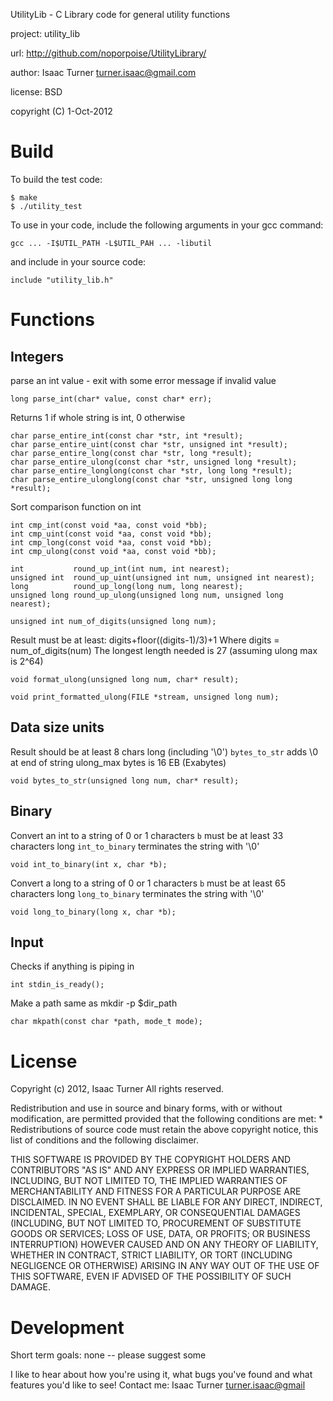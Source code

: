 UtilityLib - C Library code for general utility functions

project: utility_lib

url: http://github.com/noporpoise/UtilityLibrary/

author: Isaac Turner <turner.isaac@gmail.com>

license: BSD

copyright (C) 1-Oct-2012


Build
=====

To build the test code:

    $ make
    $ ./utility_test

To use in your code, include the following arguments in your gcc command:

    gcc ... -I$UTIL_PATH -L$UTIL_PAH ... -libutil

and include in your source code:

    include "utility_lib.h"

Functions
=========

Integers
--------

parse an int value - exit with some error message if invalid value

    long parse_int(char* value, const char* err);

Returns 1 if whole string is int, 0 otherwise

    char parse_entire_int(const char *str, int *result);
    char parse_entire_uint(const char *str, unsigned int *result);
    char parse_entire_long(const char *str, long *result);
    char parse_entire_ulong(const char *str, unsigned long *result);
    char parse_entire_longlong(const char *str, long long *result);
    char parse_entire_ulonglong(const char *str, unsigned long long *result);

Sort comparison function on int

    int cmp_int(const void *aa, const void *bb);
    int cmp_uint(const void *aa, const void *bb);
    int cmp_long(const void *aa, const void *bb);
    int cmp_ulong(const void *aa, const void *bb);

    int           round_up_int(int num, int nearest);
    unsigned int  round_up_uint(unsigned int num, unsigned int nearest);
    long          round_up_long(long num, long nearest);
    unsigned long round_up_ulong(unsigned long num, unsigned long nearest);

    unsigned int num_of_digits(unsigned long num);

Result must be at least: digits+floor((digits-1)/3)+1
Where digits = num_of_digits(num)
The longest length needed is 27 (assuming ulong max is 2^64)

    void format_ulong(unsigned long num, char* result);

    void print_formatted_ulong(FILE *stream, unsigned long num);

Data size units
---------------

Result should be at least 8 chars long (including '\0')
`bytes_to_str` adds \0 at end of string
ulong_max bytes is 16 EB (Exabytes)

    void bytes_to_str(unsigned long num, char* result);

Binary
------

Convert an int to a string of 0 or 1 characters
`b` must be at least 33 characters long
`int_to_binary` terminates the string with '\0'

    void int_to_binary(int x, char *b);

Convert a long to a string of 0 or 1 characters
`b` must be at least 65 characters long
`long_to_binary` terminates the string with '\0'

    void long_to_binary(long x, char *b);

Input
-----

Checks if anything is piping in

    int stdin_is_ready();

Make a path same as mkdir -p $dir_path

    char mkpath(const char *path, mode_t mode);

License
=======

 Copyright (c) 2012, Isaac Turner
 All rights reserved.

 Redistribution and use in source and binary forms, with or without
 modification, are permitted provided that the following conditions are met:
    * Redistributions of source code must retain the above copyright
      notice, this list of conditions and the following disclaimer.

 THIS SOFTWARE IS PROVIDED BY THE COPYRIGHT HOLDERS AND CONTRIBUTORS "AS IS" AND
 ANY EXPRESS OR IMPLIED WARRANTIES, INCLUDING, BUT NOT LIMITED TO, THE IMPLIED
 WARRANTIES OF MERCHANTABILITY AND FITNESS FOR A PARTICULAR PURPOSE ARE
 DISCLAIMED. IN NO EVENT SHALL <COPYRIGHT HOLDER> BE LIABLE FOR ANY
 DIRECT, INDIRECT, INCIDENTAL, SPECIAL, EXEMPLARY, OR CONSEQUENTIAL DAMAGES
 (INCLUDING, BUT NOT LIMITED TO, PROCUREMENT OF SUBSTITUTE GOODS OR SERVICES;
 LOSS OF USE, DATA, OR PROFITS; OR BUSINESS INTERRUPTION) HOWEVER CAUSED AND
 ON ANY THEORY OF LIABILITY, WHETHER IN CONTRACT, STRICT LIABILITY, OR TORT
 (INCLUDING NEGLIGENCE OR OTHERWISE) ARISING IN ANY WAY OUT OF THE USE OF THIS
 SOFTWARE, EVEN IF ADVISED OF THE POSSIBILITY OF SUCH DAMAGE.

Development
===========

Short term goals: none -- please suggest some

I like to hear about how you're using it, what bugs you've found and what
features you'd like to see!  Contact me: Isaac Turner <turner.isaac@gmail>

